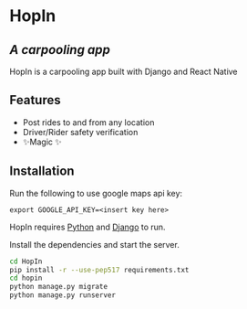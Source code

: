 # HopIn

## _A carpooling app_
HopIn is a carpooling app built with Django and React Native

## Features
- Post rides to and from any location
- Driver/Rider safety verification
- ✨Magic ✨

## Installation

Run the following to use google maps api key:

`export GOOGLE_API_KEY=<insert key here>`

HopIn requires [Python](https://python.org/) and [Django](https://www.djangoproject.com/) to run.

Install the dependencies and start the server.

```sh
cd HopIn
pip install -r --use-pep517 requirements.txt
cd hopin
python manage.py migrate
python manage.py runserver
```